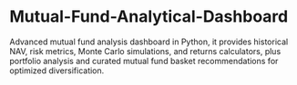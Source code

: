 # Mutual-Fund-Analytical-Dashboard
Advanced mutual fund analysis dashboard in Python, it provides historical NAV, risk metrics, Monte Carlo simulations, and returns calculators, plus portfolio analysis and curated mutual fund basket recommendations for optimized diversification.
